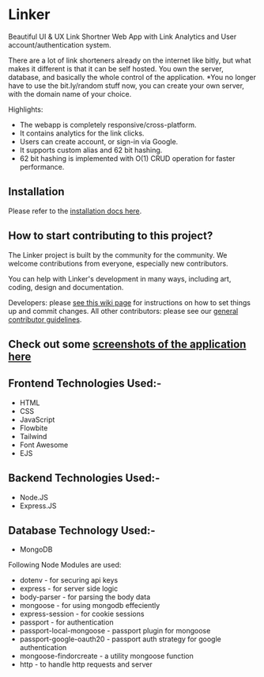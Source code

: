 # Linker

Beautiful UI & UX Link Shortner Web App with Link Analytics and User account/authentication system.

There are a lot of link shorteners already on the internet like bitly, but what makes it different is that it can be self hosted. You own the server, database, and basically the whole control of the application. *You no longer have to use the bit.ly/random stuff now, you can create your own server, with the domain name of your choice.

Highlights:
- The webapp is completely responsive/cross-platform.
- It contains analytics for the link clicks.
- Users can create account, or sign-in via Google.
- It supports custom alias and 62 bit hashing.
- 62 bit hashing is implemented with O(1) CRUD operation for faster performance.

## Installation

Please refer to the [installation docs here](https://github.com/anshgoyalevil/Linker/blob/master/installation.md).

## How to start contributing to this project?

The Linker project is built by the community for the community. We welcome contributions from everyone, especially new contributors.

You can help with Linker's development in many ways, including art, coding, design and documentation.

Developers: please [see this wiki page](https://github.com/anshgoyalevil/Linker/blob/master/installation.md) for instructions on how to set things up and commit changes.
All other contributors: please see our [general contributor guidelines](https://github.com/anshgoyalevil/Linker/blob/master/contribution.md).

## Check out some [screenshots of the application here](https://github.com/anshgoyalevil/Linker/blob/master/preview.md)

## Frontend Technologies Used:-
- HTML
- CSS
- JavaScript
- Flowbite
- Tailwind
- Font Awesome
- EJS

## Backend Technologies Used:-
- Node.JS
- Express.JS

## Database Technology Used:-
- MongoDB

Following Node Modules are used:
- dotenv - for securing api keys
- express - for server side logic
- body-parser - for parsing the body data
- mongoose - for using mongodb effeciently
- express-session - for cookie sessions
- passport - for authentication
- passport-local-mongoose - passport plugin for mongoose
- passport-google-oauth20 - passport auth strategy for google authentication
- mongoose-findorcreate - a utility mongoose function
- http - to handle http requests and server
